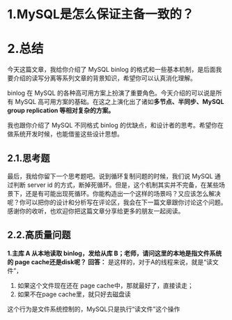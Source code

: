 # 1.MySQL是怎么保证主备一致的？

# 2.总结

今天这篇文章，我给你介绍了 MySQL binlog 的格式和一些基本机制，是后面我要介绍的读写分离等系列文章的背景知识，希望你可以认真消化理解。

binlog 在 MySQL 的各种高可用方案上扮演了重要角色。今天介绍的可以说是所有 MySQL 高可用方案的基础。在这之上演化出了诸如**多节点、半同步、MySQL group replication 等相对复杂的方案。**

我也跟你介绍了 MySQL 不同格式 binlog 的优缺点，和设计者的思考。希望你在做系统开发时候，也能借鉴这些设计思想。

## 2.1.思考题

最后，我给你留下一个思考题吧。说到循环复制问题的时候，我们说 MySQL 通过判断 server id 的方式，断掉死循环。但是，这个机制其实并不完备，在某些场景下，还是有可能出现死循环。你能构造出一个这样的场景吗？又应该怎么解决呢？你可以把你的设计和分析写在评论区，我会在下一篇文章跟你讨论这个问题。感谢你的收听，也欢迎你把这篇文章分享给更多的朋友一起阅读。

## 2.2.高质量问题
**1.主库 A 从本地读取 binlog，发给从库 B；老师，请问这里的本地是指文件系统的 page cache还是disk呢？**
**回答：**
是这样的，对于A的线程来说，就是“读文件”，
1. 如果这个文件现在还在 page cache中，那就最好了，直接读走；
2. 如果不在page cache里，就只好去磁盘读

这个行为是文件系统控制的，MySQL只是执行“读文件”这个操作

